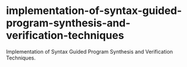 # implementation-of-syntax-guided-program-synthesis-and-verification-techniques
Implementation of Syntax Guided Program Synthesis and Verification Techniques.
